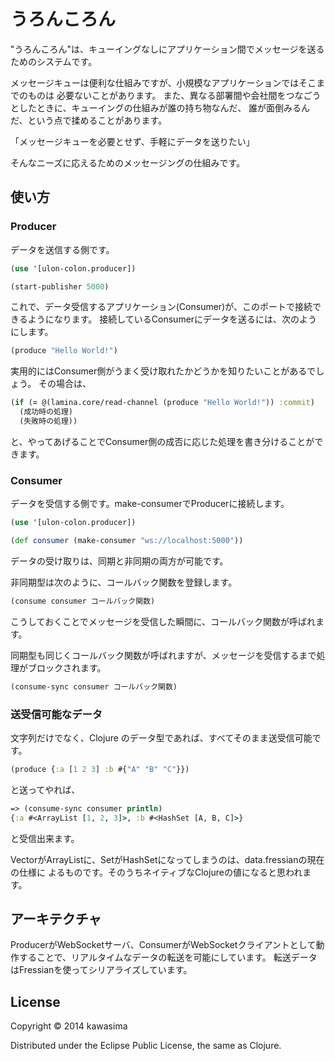 うろんころん
============

"うろんころん"は、キューイングなしにアプリケーション間でメッセージを送るためのシステムです。

メッセージキューは便利な仕組みですが、小規模なアプリケーションではそこまでのものは
必要ないことがあります。
また、異なる部署間や会社間をつなごうとしたときに、キューイングの仕組みが誰の持ち物なんだ、
誰が面倒みるんだ、という点で揉めることがあります。

「メッセージキューを必要とせず、手軽にデータを送りたい」

そんなニーズに応えるためのメッセージングの仕組みです。


## 使い方

### Producer

データを送信する側です。

```clojure
(use '[ulon-colon.producer])
```

```clojure
(start-publisher 5000)
```

これで、データ受信するアプリケーション(Consumer)が、このポートで接続できるようになります。
接続しているConsumerにデータを送るには、次のようにします。

```clojure
(produce "Hello World!")
```

実用的にはConsumer側がうまく受け取れたかどうかを知りたいことがあるでしょう。
その場合は、

```clojure
(if (= @(lamina.core/read-channel (produce "Hello World!")) :commit)
  (成功時の処理)
  (失敗時の処理))
```

と、やってあげることでConsumer側の成否に応じた処理を書き分けることができます。

### Consumer

データを受信する側です。make-consumerでProducerに接続します。

```clojure
(use '[ulon-colon.producer])

(def consumer (make-consumer "ws://localhost:5000"))
```

データの受け取りは、同期と非同期の両方が可能です。

非同期型は次のように、コールバック関数を登録します。

```clojure
(consume consumer コールバック関数)
```

こうしておくことでメッセージを受信した瞬間に、コールバック関数が呼ばれます。

同期型も同じくコールバック関数が呼ばれますが、メッセージを受信するまで処理がブロックされます。

```clojure
(consume-sync consumer コールバック関数)
```

### 送受信可能なデータ

文字列だけでなく、Clojure のデータ型であれば、すべてそのまま送受信可能です。

```clojure
(produce {:a [1 2 3] :b #{"A" "B" "C"}})
```

と送ってやれば、

```clojure
=> (consume-sync consumer println)
{:a #<ArrayList [1, 2, 3]>, :b #<HashSet [A, B, C]>}
```

と受信出来ます。

VectorがArrayListに、SetがHashSetになってしまうのは、data.fressianの現在の仕様に
よるものです。そのうちネイティブなClojureの値になると思われます。

## アーキテクチャ

ProducerがWebSocketサーバ、ConsumerがWebSocketクライアントとして動作することで、リアルタイムなデータの転送を可能にしています。
転送データはFressianを使ってシリアライズしています。


## License

Copyright © 2014 kawasima

Distributed under the Eclipse Public License, the same as Clojure.
